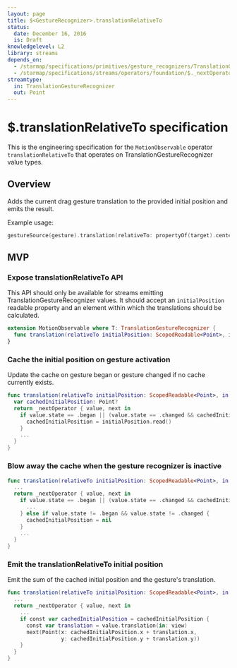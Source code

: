 ```yaml
---
layout: page
title: $<GestureRecognizer>.translationRelativeTo
status:
  date: December 16, 2016
  is: Draft
knowledgelevel: L2
library: streams
depends_on:
  - /starmap/specifications/primitives/gesture_recognizers/TranslationGestureRecognizer
  - /starmap/specifications/streams/operators/foundation/$._nextOperator
streamtype:
  in: TranslationGestureRecognizer
  out: Point
---
```


# $<GestureRecognizer>.translationRelativeTo specification

This is the engineering specification for the `MotionObservable` operator `translationRelativeTo` that operates
on TranslationGestureRecognizer value types.

## Overview

Adds the current drag gesture translation to the provided initial position and emits the result.

Example usage:

```swift
gestureSource(gesture).translation(relativeTo: propertyOf(target).center, in: view)
```

## MVP

### Expose translationRelativeTo API

This API should only be available for streams emitting TranslationGestureRecognizer values. It should
accept an `initialPosition` readable property and an element within which the translations should be
calculated.

```swift
extension MotionObservable where T: TranslationGestureRecognizer {
  func translation(relativeTo initialPosition: ScopedReadable<Point>, in element: Element) -> MotionObservable<Point>
}
```

### Cache the initial position on gesture activation

Update the cache on gesture began or gesture changed if no cache currently exists.

```swift
func translation(relativeTo initialPosition: ScopedReadable<Point>, in element: Element) -> MotionObservable<Point> {
  var cachedInitialPosition: Point?
  return _nextOperator { value, next in
    if value.state == .began || (value.state == .changed && cachedInitialPosition == nil)  {
      cachedInitialPosition = initialPosition.read()
    }
    ...
  }
}
```

### Blow away the cache when the gesture recognizer is inactive

```swift
func translation(relativeTo initialPosition: ScopedReadable<Point>, in element: Element) -> MotionObservable<Point> {
  ...
  return _nextOperator { value, next in
    if value.state == .began || (value.state == .changed && cachedInitialPosition == nil)  {
      ...
    } else if value.state != .began && value.state != .changed {
      cachedInitialPosition = nil
    }
    ...
  }
}
```

### Emit the translationRelativeTo initial position

Emit the sum of the cached initial position and the gesture's translation.

```swift
func translation(relativeTo initialPosition: ScopedReadable<Point>, in element: Element) -> MotionObservable<Point> {
  ...
  return _nextOperator { value, next in
    ...
    if const var cachedInitialPosition = cachedInitialPosition {
      const var translation = value.translation(in: view)
      next(Point(x: cachedInitialPosition.x + translation.x,
                 y: cachedInitialPosition.y + translation.y))
    }
  }
}
```
